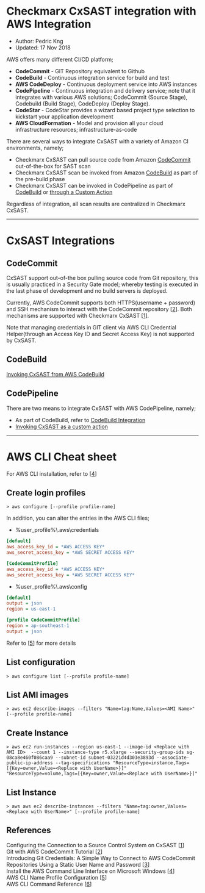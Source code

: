 # Checkmarx CxSAST integration with AWS Integration
* Author:   Pedric Kng  
* Updated:  17 Nov 2018

AWS offers many different CI/CD platform;
* **CodeCommit** - GIT Repository equivalent to Github
* **CodeBuild** - Continuous integration service for build and test
* **AWS CodeDeploy** - Continuous deployment service into AWS instances
* **CodePipeline** - Continuous integration and delivery service; note that it integrates with various AWS solutions; CodeCommit (Source Stage), Codebuild (Build Stage), CodeDeploy (Deploy Stage).
* **CodeStar** - CodeStar provides a wizard based project type selection to kickstart your application development
* **AWS CloudFormation** - Model and provision all your cloud infrastructure resources; infrastructure-as-code

There are several ways to integrate CxSAST with a variety of Amazon CI environments, namely;
- Checkmarx CxSAST can pull source code from Amazon [CodeCommit](#CodeCommit) out-of-the-box for SAST scan
- Checkmarx CxSAST scan be invoked from Amazon [CodeBuild](#CodeBuild) as part of the pre-build phase
- Checkmarx CxSAST can be invoked in CodePipeline as part of [CodeBuild](#CodeBuild) or [through a Custom Action](#CodePipeline)

Regardless of integration, all scan results are centralized in Checkmarx CxSAST.

***

# CxSAST Integrations

## CodeCommit
CxSAST support out-of-the box pulling source code from Git repository, this is usually practiced in a Security Gate model; whereby testing is executed in the last phase of development and no build servers is deployed.

Currently, AWS CodeCommit supports both HTTPS(username + password) and SSH mechanism to interact with the CodeCommit repository [[2]]. Both mechanisms are supported with Checkmarx CxSAST [[1]].

Note that managing credentials in GIT client via AWS CLI Credential Helper(through an Access Key ID and Secret Access Key) is not supported by CxSAST.

## CodeBuild
[Invoking CxSAST from AWS CodeBuild](codebuild/README.md)  

## CodePipeline
There are two means to integrate CxSAST with AWS CodePipeline, namely;
- As part of CodeBuild, refer to [CodeBuild Integration](codebuild/README.md)  
- [Invoking CxSAST as a custom action](codepipeline/README.md)

***

# AWS CLI Cheat sheet
For AWS CLI installation, refer to [[4]]

## Create login profiles
```Batchfile
> aws configure [--profile profile-name]
```
In addition, you can alter the entries in the AWS CLI files;  

- %user_profile%\\.aws\\credentials

```ini
[default]
aws_access_key_id = *AWS ACCESS KEY*
aws_secret_access_key = *AWS SECRET ACCESS KEY*

[CodeCommitProfile]
aws_access_key_id = *AWS ACCESS KEY*
aws_secret_access_key = *AWS SECRET ACCESS KEY*
```
- %user_profile%\\.aws\\config

```ini
[default]
output = json
region = us-east-1

[profile CodeCommitProfile]
region = ap-southeast-1
output = json
```

Refer to [[5]] for more details

## List configuration
```Batchfile
> aws configure list [--profile profile-name]
```

## List AMI images
```Batchfile
> aws ec2 describe-images --filters "Name=tag:Name,Values=<AMI Name>" [--profile profile-name]
```

## Create Instance
```Batchfile
> aws ec2 run-instances --region us-east-1 --image-id <Replace with AMI ID>  --count 1 --instance-type r5.xlarge --security-group-ids sg-08ca8e460f086caa9 --subnet-id subnet-03221d4d303e3893d --associate-public-ip-address --tag-specifications "ResourceType=instance,Tags=[{Key=owner,Value=<Replace with UserName>}]" "ResourceType=volume,Tags=[{Key=owner,Value=<Replace with UserName>}]"
```

## List Instance
```Batchfile
> aws aws ec2 describe-instances --filters "Name=tag:owner,Values=<Replace with UserName>" [--profile profile-name]
```

## References
Configuring the Connection to a Source Control System on CxSAST [[1]]  
Git with AWS CodeCommit Tutorial [[2]]  
Introducing Git Credentials: A Simple Way to Connect to AWS CodeCommit Repositories Using a Static User Name and Password [[3]]  
Install the AWS Command Line Interface on Microsoft Windows [[4]]  
AWS CLI Name Profile Configuration [[5]]  
AWS CLI Command Reference [[6]]  

[1]:https://checkmarx.atlassian.net/wiki/spaces/KC/pages/324927625/Configuring+the+Connection+to+a+Source+Control+System+v8.6.0+and+up "Configuring the Connection to a Source Control System"
[2]:https://docs.aws.amazon.com/codecommit/latest/userguide/getting-started.html#getting-started-create-repo "Git with AWS CodeCommit Tutorial"
[3]:https://aws.amazon.com/blogs/devops/introducing-git-credentials-a-simple-way-to-connect-to-aws-codecommit-repositories-using-a-static-user-name-and-password/ "Introducing Git Credentials: A Simple Way to Connect to AWS CodeCommit Repositories Using a Static User Name and Password"
[4]:https://docs.aws.amazon.com/cli/latest/userguide/awscli-install-windows.html#awscli-install-windows-path "Install the AWS Command Line Interface on Microsoft Windows"
[5]:https://docs.aws.amazon.com/cli/latest/userguide/cli-multiple-profiles.html "AWS CLI Name Profile Configuration"
[6]:https://docs.aws.amazon.com/cli/latest/index.html "AWS CLI Command Reference"

<!--
### Connecting to AWS CodeCommit using aws cli credentials helper (not working)
1. Validate that you have followed [[1]] to setup the AWS Command; note that Python 3.6 and pip is required.
2. Setup a 'CodeCommitProfile' profile in "%user_profile%\\.aws\\credentials"

```yaml
[default]

[CodeCommitProfile]
aws_access_key_id = *AWS ACCESS KEY*
aws_secret_access_key = *AWS SECRET ACCESS KEY*
```
3. Configure additional credential in "%user_profile%\\.gitconfig" for AWS CodeCommit, give the credential a particular domain setting. This can prevent it from overriding other GIT credential e.g., Windows Credential for GitHub.

```yaml
[gui]
[user]
	email = abc@gmail.com
	name = abc
[credential]
    helper = wincred
[credential "https://git-codecommit.*.amazonaws.com"]
	helper = !aws --profile CodeCommitProfile codecommit credential-helper $@
	UseHttpPath = true
```
Using CodeCommit and Github credentials [[4]]

[4]:https://jameswing.net/aws/using-codecommit-and-git-credentials.html "Using CodeCommit and Github credentials"
-->
